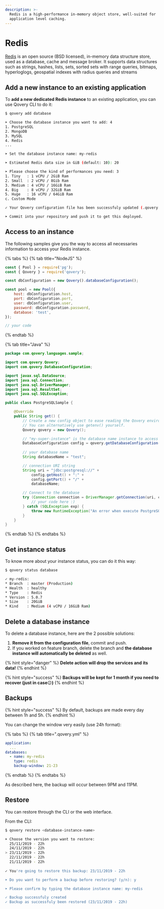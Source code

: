 ```yaml
---
description: >-
  Redis is a high-performance in-memory object store, well-suited for
  application level caching.
---
```


# Redis

[Redis](https://redis.io/) is an open source \(BSD licensed\), in-memory data structure store, used as a database, cache and message broker. It supports data structures such as strings, hashes, lists, sets, sorted sets with range queries, bitmaps, hyperloglogs, geospatial indexes with radius queries and streams

## Add a new instance to an existing application

To **add a new dedicated Redis instance** to an existing application, you can use Qovery CLI to do it:

```bash
$ qovery add database

➤ Choose the database instance you want to add: 4
1. PostgreSQL
2. MongoDB
3. MySQL
4. Redis
...

➤ Set the database instance name: my-redis

➤ Estimated Redis data size in GiB (default: 10): 20

➤ Please choose the kind of performances you need: 3
1. Tiny   : 1 vCPU / 2GiB Ram
2. Small  : 2 vCPU / 8Gib Ram
3. Medium : 4 vCPU / 16GiB Ram
4. Big    : 8 vCPU / 32GiB Ram
5. Huge   : 16 vCPU / 64GiB Ram
c. Custom Mode

✓ Your Qovery configuration file has been successfuly updated (.qovery.yml)!

➤ Commit into your repository and push it to get this deployed.
```

## Access to an instance

The following samples give you the way to access all necessaries information to access your Redis instance.

{% tabs %}
{% tab title="NodeJS" %}
```javascript
const { Pool } = require('pg');
const { Qovery } = require('qovery');

const dbConfiguration = new Qovery().databaseConfiguration();

const pool = new Pool({
    host: dbConfiguration.host,
    port: dbConfiguration.port,
    user: dbConfiguration.user,
    password: dbConfiguration.password,
    database: 'test', 
});

// your code
```
{% endtab %}

{% tab title="Java" %}
```java
package com.qovery.languages.sample;

import com.qovery.Qovery;
import com.qovery.DatabaseConfiguration;

import javax.sql.DataSource;
import java.sql.Connection;
import java.sql.DriverManager;
import java.sql.ResultSet;
import java.sql.SQLException;

public class PostgreSQLSample {

    @Override
    public String get() {
        // Create a new config object to ease reading the Qovery environment variables.
        // You can alternatively use getenv() yourself.
        Qovery qovery = new Qovery();

        // "my-super-instance" is the database name instance to access
        DatabaseConfiguration config = qovery.getDatabaseConfiguration("my-super-instance");
        
        // your database name
        String databaseName = "test";

        // connection URI string
        String uri = "jdbc:postgresql://" + 
            config.getHost() + ":" + 
            config.getPort() + "/" + 
            databaseName;

        // Connect to the database
        try (Connection connection = DriverManager.getConnection(uri, config.getUsername(), config.getPassword())) {
            // your code here :)
        } catch (SQLException exp) {
            throw new RuntimeException("An error when execute PostgreSQL", exp);
        }
    }
}
```
{% endtab %}
{% endtabs %}

## Get instance status

To know more about your instance status, you can do it this way:

```bash
$ qovery status database

✓ my-redis:
* Branch  : master (Production)
* Health  : healthy
* Type    : Redis
* Version : 5.0.7
* Size    : 20GiB
* Kind    : Medium (4 vCPU / 16GiB Ram)
```

## Delete a database instance

To delete a database instance, here are the 2 possible solutions:

1. **Remove it from the configuration file**, commit and push.
2. If you worked on feature branch, delete the branch and **the database instance will automatically be deleted** as well.

{% hint style="danger" %}
**Delete action will drop the services and its data!**
{% endhint %}

{% hint style="success" %}
**Backups will be kept for 1 month if you need to recover \(just in case**😉**\)**
{% endhint %}

## Backups

{% hint style="success" %}
By default, backups are made every day between 1h and 5h.
{% endhint %}

You can change the window very easily \(use 24h format\):

{% tabs %}
{% tab title=".qovery.yml" %}
```yaml
application:
  ...
databases:
  - name: my-redis
    type: redis
    backup-window: 21-23
```
{% endtab %}
{% endtabs %}

As described here, the backup will occur between 9PM and 11PM.

## Restore

You can restore through the CLI or the web interface.

From the CLI:

```bash
$ qovery restore <database-instance-name>

➤ Choose the version you want to restore:
  25/11/2019 - 22h
  24/11/2019 - 22h
> 23/11/2019 - 22h
  22/11/2019 - 22h
  21/11/2019 - 22h
  
✓ You're going to restore this backup: 23/11/2019 - 22h

➤ Do you want to perform a backup before restoring? (y/n): y

➤ Please confirm by typing the database instance name: my-redis

✓ Backup successfuly created
✓ Backup as successfuly been restored (23/11/2019 - 22h)
```


